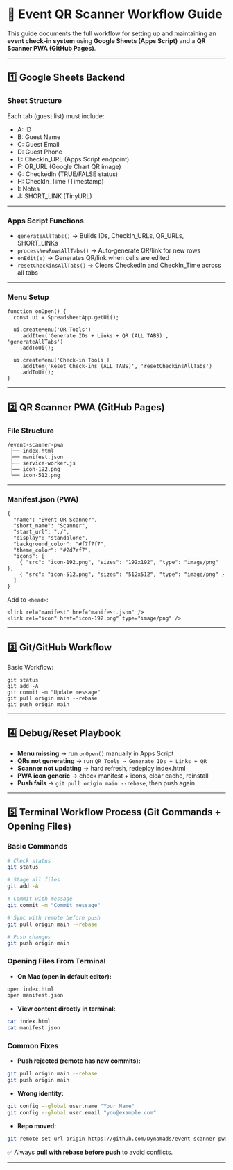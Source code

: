 # 📘 Event QR Scanner Workflow Guide

This guide documents the full workflow for setting up and maintaining an **event check‑in system** using **Google Sheets (Apps Script)** and a **QR Scanner PWA (GitHub Pages)**.

---

## 1️⃣ Google Sheets Backend

### Sheet Structure
Each tab (guest list) must include:

- A: ID
- B: Guest Name
- C: Guest Email
- D: Guest Phone
- E: CheckIn_URL (Apps Script endpoint)
- F: QR_URL (Google Chart QR image)
- G: CheckedIn (TRUE/FALSE status)
- H: CheckIn_Time (Timestamp)
- I: Notes
- J: SHORT_LINK (TinyURL)

---

### Apps Script Functions
- `generateAllTabs()` → Builds IDs, CheckIn_URLs, QR_URLs, SHORT_LINKs
- `processNewRowsAllTabs()` → Auto‑generate QR/link for new rows
- `onEdit(e)` → Generates QR/link when cells are edited
- `resetCheckinsAllTabs()` → Clears CheckedIn and CheckIn_Time across all tabs

---

### Menu Setup
```
function onOpen() {
  const ui = SpreadsheetApp.getUi();

  ui.createMenu('QR Tools')
    .addItem('Generate IDs + Links + QR (ALL TABS)', 'generateAllTabs')
    .addToUi();

  ui.createMenu('Check-in Tools')
    .addItem('Reset Check-ins (ALL TABS)', 'resetCheckinsAllTabs')
    .addToUi();
}
```

---

## 2️⃣ QR Scanner PWA (GitHub Pages)

### File Structure
```
/event-scanner-pwa
 ├── index.html
 ├── manifest.json
 ├── service-worker.js
 ├── icon-192.png
 └── icon-512.png
```

---

### Manifest.json (PWA)
```
{
  "name": "Event QR Scanner",
  "short_name": "Scanner",
  "start_url": "./",
  "display": "standalone",
  "background_color": "#f7f7f7",
  "theme_color": "#2d7ef7",
  "icons": [
    { "src": "icon-192.png", "sizes": "192x192", "type": "image/png" },
    { "src": "icon-512.png", "sizes": "512x512", "type": "image/png" }
  ]
}
```

Add to `<head>`:
```
<link rel="manifest" href="manifest.json" />
<link rel="icon" href="icon-192.png" type="image/png" />
```

---

## 3️⃣ Git/GitHub Workflow

Basic Workflow:
```
git status
git add -A
git commit -m "Update message"
git pull origin main --rebase
git push origin main
```

---

## 4️⃣ Debug/Reset Playbook

- **Menu missing** → run `onOpen()` manually in Apps Script
- **QRs not generating** → run `QR Tools → Generate IDs + Links + QR`
- **Scanner not updating** → hard refresh, redeploy index.html
- **PWA icon generic** → check manifest + icons, clear cache, reinstall
- **Push fails** → `git pull origin main --rebase`, then push again

---

## 5️⃣ Terminal Workflow Process (Git Commands + Opening Files)

### Basic Commands
```bash
# Check status
git status

# Stage all files
git add -A

# Commit with message
git commit -m "Commit message"

# Sync with remote before push
git pull origin main --rebase

# Push changes
git push origin main
```

### Opening Files From Terminal
- **On Mac (open in default editor):**
```bash
open index.html
open manifest.json
```

- **View content directly in terminal:**
```bash
cat index.html
cat manifest.json
```

### Common Fixes
- **Push rejected (remote has new commits):**
```bash
git pull origin main --rebase
git push origin main
```

- **Wrong identity:**
```bash
git config --global user.name "Your Name"
git config --global user.email "you@example.com"
```

- **Repo moved:**
```bash
git remote set-url origin https://github.com/Dynamads/event-scanner-pwa.git
```

✅ Always **pull with rebase before push** to avoid conflicts.

---
